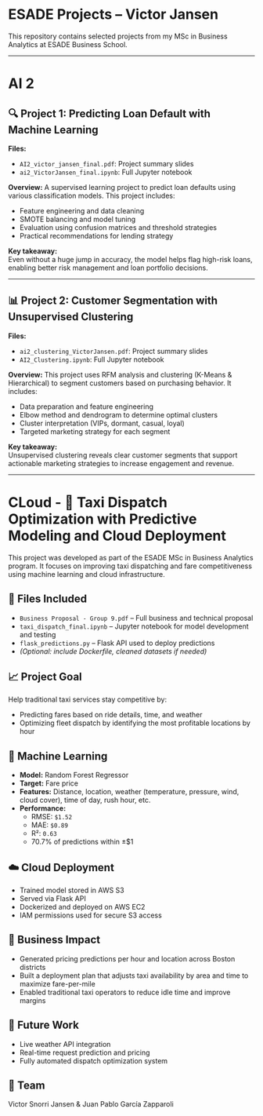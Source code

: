# ESADE Projects – Victor Jansen

This repository contains selected projects from my MSc in Business Analytics at ESADE Business School.

---
# AI 2 
## 🔍 Project 1: Predicting Loan Default with Machine Learning

**Files:**
- `AI2_victor_jansen_final.pdf`: Project summary slides
- `ai2_VictorJansen_final.ipynb`: Full Jupyter notebook

**Overview:**
A supervised learning project to predict loan defaults using various classification models. This project includes:
- Feature engineering and data cleaning
- SMOTE balancing and model tuning
- Evaluation using confusion matrices and threshold strategies
- Practical recommendations for lending strategy

**Key takeaway:**  
Even without a huge jump in accuracy, the model helps flag high-risk loans, enabling better risk management and loan portfolio decisions.

---

## 📊 Project 2: Customer Segmentation with Unsupervised Clustering

**Files:**
- `ai2_clustering_VictorJansen.pdf`: Project summary slides
- `AI2_Clustering.ipynb`: Full Jupyter notebook

**Overview:**
This project uses RFM analysis and clustering (K-Means & Hierarchical) to segment customers based on purchasing behavior. It includes:
- Data preparation and feature engineering
- Elbow method and dendrogram to determine optimal clusters
- Cluster interpretation (VIPs, dormant, casual, loyal)
- Targeted marketing strategy for each segment

**Key takeaway:**  
Unsupervised clustering reveals clear customer segments that support actionable marketing strategies to increase engagement and revenue.

---

# CLoud - 🚖 Taxi Dispatch Optimization with Predictive Modeling and Cloud Deployment

This project was developed as part of the ESADE MSc in Business Analytics program. It focuses on improving taxi dispatching and fare competitiveness using machine learning and cloud infrastructure.

## 📄 Files Included
- `Business Proposal - Group 9.pdf` – Full business and technical proposal
- `taxi_dispatch_final.ipynb` – Jupyter notebook for model development and testing
- `flask_predictions.py` – Flask API used to deploy predictions
- *(Optional: include Dockerfile, cleaned datasets if needed)*

## 📈 Project Goal
Help traditional taxi services stay competitive by:
- Predicting fares based on ride details, time, and weather
- Optimizing fleet dispatch by identifying the most profitable locations by hour

## 🧠 Machine Learning
- **Model:** Random Forest Regressor
- **Target:** Fare price
- **Features:** Distance, location, weather (temperature, pressure, wind, cloud cover), time of day, rush hour, etc.
- **Performance:**
  - RMSE: `$1.52`
  - MAE: `$0.89`
  - R²: `0.63`
  - 70.7% of predictions within ±$1

## ☁️ Cloud Deployment
- Trained model stored in AWS S3
- Served via Flask API
- Dockerized and deployed on AWS EC2
- IAM permissions used for secure S3 access

## 🚦 Business Impact
- Generated pricing predictions per hour and location across Boston districts
- Built a deployment plan that adjusts taxi availability by area and time to maximize fare-per-mile
- Enabled traditional taxi operators to reduce idle time and improve margins

## 🔁 Future Work
- Live weather API integration
- Real-time request prediction and pricing
- Fully automated dispatch optimization system

## 📍 Team
Victor Snorri Jansen & Juan Pablo García Zapparoli


